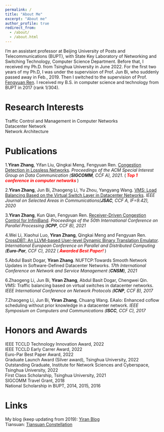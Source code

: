```yaml
---
permalink: /
title: "About Me"
excerpt: "About me"
author_profile: true
redirect_from: 
  - /about/
  - /about.html
---
```


I’m an assistant professor at Beijing University of Posts and Telecommunications (BUPT), with State Key Laboratory of Networking and Switching Technology, Computer Science Department. Before that, I received my Ph.D. from Tsinghua University in June 2022. For the first two years of my Ph.D, I was under the supervision of Prof. Jun Bi, who suddenly passed away in Feb., 2019. Then I switched to the supervision of Prof. [Fengyuan Ren](https://nns.cs.tsinghua.edu.cn/personal/renfy/renfy.html). I received my B.S. in computer science and technology from BUPT in 2017 (rank 1/304).

Research Interests
======
Traffic Control and Management in Computer Networks  
Datacenter Network  
Network Architecture  


Publications
======

1.**Yiran Zhang**, Yifan Liu, Qingkai Meng, Fengyuan Ren. [Congestion Detection in Lossless Networks](https://dl.acm.org/doi/10.1145/3452296.3472899). *Proceedings of the ACM Special Interest Group on Data Communication (**SIGCOMM**, CCF A), 2021.* (***<font color=red> Top 1 conference in computer networks </font>***)

2.**Yiran Zhang**, Jun Bi, Zhaogeng Li, Yu Zhou, Yangyang Wang. [VMS: Load Balancing Based on the Virtual Switch Layer in Datacenter Networks](https://ieeexplore.ieee.org/document/9060887). *IEEE Journal on Selected Areas in Communications(**JSAC**, CCF A, IF=9.42), 2020*

3.**Yiran Zhang**, Kun Qian, Fengyuan Ren. [Receiver-Driven Congestion Control for InfiniBand](https://dl.acm.org/doi/fullHtml/10.1145/3472456.3472466). *Proceedings of the 50th International Conference on Parallel Processing (**ICPP**, CCF B), 2021*

4.Wei Li, Xiaohui Luo, **Yiran Zhang**, Qingkai Meng and Fengyuan Ren. [CrossDBT: An LLVM-based User-level Dynamic Binary Translation Emulator](https://dl.acm.org/doi/abs/10.1007/978-3-031-12597-3_1). *International European Conference on Parallel and Distributed Computing (**Euro-Par**, CCF C), 2022* (***<font color=red> Awarded Best Paper! </font>***)  
   
5.Abdul Basit Dogar, **Yiran Zhang**. NUFTCP:Towards Smooth Network Updates in Software-Defined Datacenter Networks. *17th International Conference on Network and Service Management (**CNSM**), 2021*

6.Zhaogeng Li, Jun Bi, **Yiran Zhang**, Abdul Basit Dogar, Chengwei Qin. VMS: Traffic balancing based on virtual switches in datacenter networks. *IEEE International Conference on Network Protocols (**ICNP**, CCF B), 2017*

7.Zhaogeng Li, Jun Bi, **Yiran Zhang**, Chuang Wang. EAalo: Enhanced coflow scheduling without prior knowledge in a datacenter network. *IEEE Symposium on Computers and Communications (**ISCC**, CCF C), 2017*




Honors and Awards
======
IEEE TCCLD Technology Innovation Award, 2022  
IEEE TCCLD Early Carrer Award, 2022  
Euro-Par Best Paper Award, 2022  
Graduate Launch Award (Silver award), Tsinghua University, 2022  
Outstanding Graduate, Institute for Network Sciences and Cyberspace, Tsinghua University, 2022  
First Class Scholarship, Tsinghua University, 2021  
SIGCOMM Travel Grant, 2018  
National Scholarship in BUPT, 2014, 2015, 2016  


Links
======
My blog (keep updating from 2019): [Yiran Blog](https://yi-ran.github.io/)  
Tiansuan: [Tiansuan Constellation](http://www.tiansuan.org.cn/)

